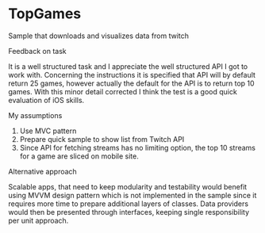 # TopGames
Sample that downloads and visualizes data from twitch 

Feedback on task

It is a well structured task and I appreciate the well structured API I got to work with. Concerning the instructions it is specified that API will by default return 25 games, however actually the default for the API is to return top 10 games. With this minor detail corrected I think the test is a good quick evaluation of iOS skills.

My assumptions

1. Use MVC pattern
2. Prepare quick sample to show list from Twitch API
3. Since API for fetching streams has no limiting option, the top 10 streams for a game are sliced on mobile site.

Alternative approach

Scalable apps, that need to keep modularity and testability would benefit using MVVM design pattern which is not implemented in the sample since it requires more time to prepare additional layers of classes. Data providers would then be presented through interfaces, keeping single responsibility per unit approach.
